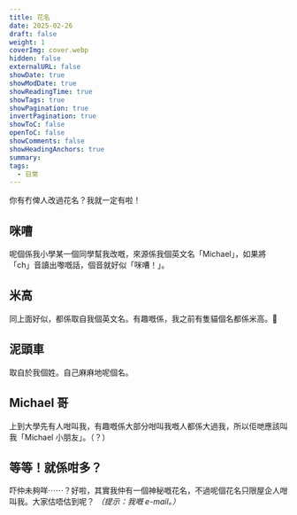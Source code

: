```yaml
---
title: 花名
date: 2025-02-26
draft: false
weight: 1
coverImg: cover.webp
hidden: false
externalURL: false
showDate: true
showModDate: true
showReadingTime: true
showTags: true
showPagination: true
invertPagination: true
showToC: false
openToC: false
showComments: false
showHeadingAnchors: true
summary: 
tags:
  - 日常
---
```

你有冇俾人改過花名？我就一定有啦！

## 咪嘈
呢個係我小學某一個同學幫我改嘅，來源係我個英文名「Michael」，如果將 「ch」音讀出嚟嘅話，個音就好似「咪嘈！」。

## 米高
同上面好似，都係取自我個英文名。有趣嘅係，我之前有隻貓個名都係米高。🤣

## 泥頭車
取自於我個姓。自己麻麻地呢個名。

## Michael 哥
上到大學先有人咁叫我，有趣嘅係大部分咁叫我嘅人都係大過我，所以佢哋應該叫我「Michael 小朋友」。（？）

## 等等！就係咁多？
吓仲未夠咩⋯⋯？好啦，其實我仲有一個神秘嘅花名，不過呢個花名只限屋企人咁叫我。大家估唔估到呢？ _（提示：我嘅 e-mail。）_